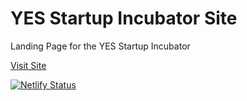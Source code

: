 # YES Startup Incubator Site

Landing Page for the YES Startup Incubator

[Visit Site](https://incubator.yesatyale.org/)

[![Netlify Status](https://api.netlify.com/api/v1/badges/cd2e6fb7-4fb0-4053-9d65-3be3ee84ea61/deploy-status)](https://app.netlify.com/sites/epic-hamilton-ea33b3/deploys)
